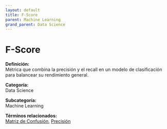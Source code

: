 ```yaml
---
layout: default
title: F-Score
parent: Machine Learning
grand_parent: Data Science
---
```


# F-Score

**Definición:**  
Métrica que combina la precisión y el recall en un modelo de clasificación para balancear su rendimiento general.

**Categoría:**  
Data Science  

**Subcategoría:**  
Machine Learning

**Términos relacionados:**  
[Matriz de Confusión](https://maleniski.github.io/diccionario-angl-tec-mx/docs/data-science/machine-learning/matriz-de-confusin.html), [Precisión](https://maleniski.github.io/diccionario-angl-tec-mx/docs/data-science/machine-learning/precisin.html)
